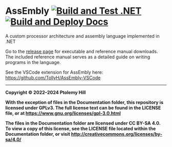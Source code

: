 # AssEmbly [![Build and Test .NET](https://github.com/TollyH/AssEmbly/actions/workflows/dotnet.yml/badge.svg)](https://github.com/TollyH/AssEmbly/actions/workflows/dotnet.yml) [![Build and Deploy Docs](https://github.com/TollyH/AssEmbly/actions/workflows/static.yml/badge.svg)](https://github.com/TollyH/AssEmbly/actions/workflows/static.yml)

A custom processor architecture and assembly language implemented in .NET

Go to the [release page](https://github.com/TollyH/AssEmbly/releases/latest) for executable and reference manual downloads. The included reference manual serves as a detailed guide on writing programs in the language.

See the VSCode extension for AssEmbly here: <https://github.com/TollyH/AssEmbly-VSCode>

---

**Copyright © 2022–2024  Ptolemy Hill**

**With the exception of files in the Documentation folder, this repository is licensed under GPLv3. The full license text can be found in the LICENSE file, or at <https://www.gnu.org/licenses/gpl-3.0.html>**

**The files in the Documentation folder are licensed under CC BY-SA 4.0. To view a copy of this license, see the LICENSE file located within the Documentation folder, or visit <http://creativecommons.org/licenses/by-sa/4.0/>**
